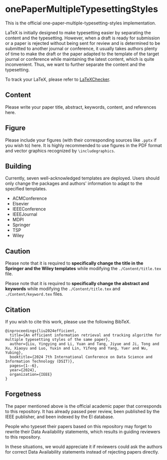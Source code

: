 # onePaperMultipleTypesettingStyles

This is the official one-paper-multiple-typesetting-styles implementation. 

LaTeX is initially designed to make typesetting easier by separating the content and the typesetting. However, when a draft is ready for submission or a paper is rejected without being sent for review and is determined to be submitted to another journal or conference, it usually takes authors plenty of time to make the draft or the paper adapted to the template of the target journal or conference while maintaining the latest content, which is quite inconvenient. Thus, we want to further separate the content and the typesetting. 

To track your LaTeX, please refer to [LaTeXChecker](https://github.com/BatchClayderman/LaTeXChecker). 

## Content

Please write your paper title, abstract, keywords, content, and references here. 

## Figure

Please include your figures (with their corresponding sources like ``.pptx`` if you wish to) here. It is highly recommended to use figures in the PDF format and vector graphics recognized by ``\includegraphics``. 

## Building

Currently, seven well-acknowledged templates are deployed. Users should only change the packages and authors' information to adapt to the specified templates. 

- ACMConference
- Elsevier
- IEEEConference
- IEEEJournal
- MDPI
- Springer
- TSP
- Wiley

## Caution

Please note that it is required to **specifically change the title in the Springer and the Wiley templates** while modifying the ``./Content/title.tex`` file. 

Please note that it is required to **specifically change the abstract and keywords** while modifying the ``./Content/title.tex`` and ``./Content/keyword.tex`` files. 

## Citation

If you wish to cite this work, please use the following BibTeX. 

```
@inproceedings{liu2024efficient,
  title={An efficient information retrieval and tracking algorithm for multiple typesetting styles of the same paper},
  author={Liu, Yingying and Li, Yuan and Tang, Jiyue and Ji, Tong and Xu, Xiaoyu and Luo, Yuxin and Lin, Yifeng and Yang, Yuer and Wu, Yubing},
  booktitle={2024 7th International Conference on Data Science and Information Technology (DSIT)},
  pages={1--6},
  year={2024},
  organization={IEEE}
}
```

## Forgetness

The paper mentioned above is the official academic paper that corresponds to this repository. It has already passed peer review, been published by the IEEE publisher, and been indexed by the EI database. 

People who typeset their papers based on this repository may forget to rewrite their Data Availability statements, which results in guiding reviewers to this repository. 

In these situations, we would appreciate it if reviewers could ask the authors for correct Data Availability statements instead of rejecting papers directly. 
